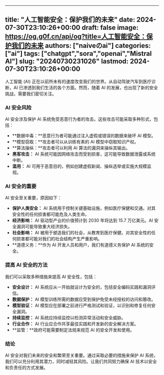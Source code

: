 
---
title: "人工智能安全：保护我们的未来"
date: 2024-07-30T23:10:26+00:00
draft: false
image: https://og.g0f.cn/api/og?title=人工智能安全：保护我们的未来
authors: ["naiveのai"]
categories: ["ai"]
tags: ["chatgpt","sora","openai","Mistral AI"]
slug: "20240730231026"
lastmod: 2024-07-30T23:10:26+00:00
---
人工智能 (AI) 正在以前所未有的速度改变我们的世界。从自动驾驶汽车到医疗诊断，AI 已渗透到我们生活的各个方面。然而，随着 AI 的发展，也出现了新的安全挑战，需要我们密切关注。

### AI 安全风险

AI 安全涉及保护 AI 系统免受恶意行为者的攻击。这些攻击可能采取多种形式，包括：

- **数据中毒：**恶意行为者可能通过注入虚假或错误的数据来破坏 AI 模型。
- **模型窃取：**攻击者可以从训练有素的 AI 模型中窃取知识产权。
- **算法操纵：**攻击者可以利用 AI 算法的漏洞来操纵其输出。
- **黑客攻击：** AI 系统可能因网络攻击而受到损害，这可能导致数据泄露或系统中断。
- **滥用：** AI 可用于恶意目的，例如创建虚假新闻、操纵选举或实施大规模监视。

### AI 安全的重要

AI 安全至关重要，原因如下：

- **保护人类安全：** AI 系统用于控制关键基础设施，例如医疗保健和交通。对其安全性的任何损害都可能危及人类生命。
- **经济影响：** AI 驱动型产业的价值预计到 2030 年将达到 15.7 万亿美元。AI 安全漏洞可能导致重大经济损失。
- **社会影响：** AI 被用于塑造我们的社会，从教育到医疗保健。对其安全性的任何损害都可能对我们的社会结构产生严重影响。
- **道德义务：**作为 AI 开发人员和用户，我们有道德义务保护 AI 系统的安全。

### 提高 AI 安全的方法

我们可以采取多种措施来提高 AI 安全性，包括：

- **安全设计：** AI 系统应从一开始就设计为安全的，包括安全编码实践和漏洞评估。
- **数据保护：** AI 模型训练所需的数据应受到保护免受未经授权的访问和篡改。
- **模型验证：** AI 模型应在部署之前进行严格测试和验证，以识别和修复任何安全漏洞。
- **持续监控：** AI 系统应持续监控以检测异常活动和安全威胁。
- **行业合作：** AI 行业应合作共享最佳实践和开发新的安全解决方案。
- **监管：**政府可能需要制定法规来规范 AI 的安全开发和使用。

### 结论

AI 安全对我们未来的安全和繁荣至关重要。通过采取必要的措施来保护 AI 系统，我们可以充分利用其潜力，同时减轻其风险。让我们共同努力确保 AI 技术以安全和负责任的方式发展。